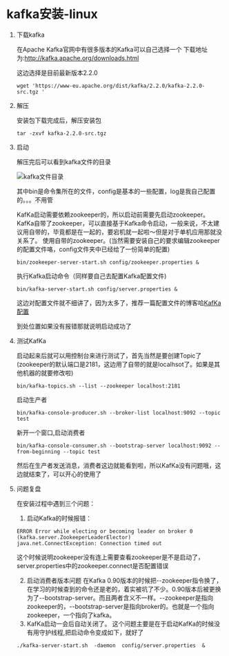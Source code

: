 # kafka安装-linux

1. 下载kafka

    在Apache Kafka官网中有很多版本的Kafka可以自己选择一个 下载地址为:http://kafka.apache.org/downloads.html

    这边选择是目前最新版本2.2.0
    ```
    wget 'https://www-eu.apache.org/dist/kafka/2.2.0/kafka-2.2.0-src.tgz '
    ```
2. 解压

    安装包下载完成后，解压安装包
    ```
    tar -zxvf kafka-2.2.0-src.tgz
    ```
3. 启动

    解压完后可以看到kafka文件的目录

    ![kafka文件目录](https://gss1.bdstatic.com/-vo3dSag_xI4khGkpoWK1HF6hhy/baike/s%3D220/sign=571122a7b07eca8016053ee5a1229712/8d5494eef01f3a29c8f5514a9925bc315c607c71.jpg)
    
    其中bin是命令集所在的文件，config是基本的一些配置，log是我自己配置的。。。不用管

    KafKa启动需要依赖zookeeper的，所以启动前需要先启动zookeeper。KafKa自带了zookeeper，可以直接基于Kafka命令启动，一般来说，不太建议用自带的，毕竟都是在一起的，要宕机就一起啦～但是对于单机应用那就没关系了。
    使用自带的zookeeper。(当然需要安装自己的要求编辑zookeeper的配置文件咯，config文件夹中已经给了一份简单的配置)
    ```
    bin/zookeeper-server-start.sh config/zookeeper.properties & 
    ```

    执行Kafka启动命令（同样要自己去配置Kafka配置文件)
    ```
    bin/kafka-server-start.sh config/server.properties & 
    ```
    这边对配置文件就不细讲了，因为太多了，推荐一篇配置文件的博客哈[KafKa配置](https://my.oschina.net/remainsu/blog/1557023)

    到处位置如果没有报错那就说明启动成功了
4. 测试KafKa

    启动起来后就可以用控制台来进行测试了，首先当然是要创建Topic了(zookeeper的默认端口是2181，这边用了自带的就是localhsot了。如果是其他机器的就要修改啦)
    ```
    bin/kafka-topics.sh --list --zookeeper localhost:2181
    ```

    启动生产者
    ```
    bin/kafka-console-producer.sh --broker-list localhost:9092 --topic test
    ```

    新开一个窗口,启动消费者
    ```
    bin/kafka-console-consumer.sh --bootstrap-server localhost:9092 --from-beginning --topic test
    ```

    然后在生产者发送消息，消费者这边就能看到啦，所以KafKa没有问题哦，这边就结束了，可以开心的使用了

5. 问题复盘

    在安装过程中遇到三个问题：
    1. 启动Kafka的时候报错：
    ```
    ERROR Error while electing or becoming leader on broker 0 (kafka.server.ZookeeperLeaderElector)
    java.net.ConnectException: Connection timed out
    ```
    这个时候说明zookeeper没有连上需要查看zookeeper是不是启动了，server.properties中的zookeeper.connect是否配置错误

    2. 启动消费者版本问题
    在Kafka 0.90版本的时候把--zookeeper指令换了，在学习的时候查到的命令还是老的，着实被坑了不少。0.90版本后被更换为了--bootstrap-server。而且两者含义不一样。--zookeeper是指向zookeeper的，--bootstrap-server是指向broker的。也就是一个指向zookeeper，一个指向了kafka。
    3. KafKa启动一会后自动关闭了。
    这个问题主要是在于启动KafKa的时候没有用守护线程,把启动命令变成如下，就好了
    ```
    ./kafka-server-start.sh  -daemon  config/server.properties  &
    ```




